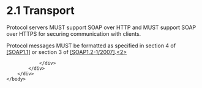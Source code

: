 <html dir="LTR" xmlns:mshelp="http://msdn.microsoft.com/mshelp" xmlns:ddue="http://ddue.schemas.microsoft.com/authoring/2003/5" xmlns:xlink="http://www.w3.org/1999/xlink" xmlns:tool="http://www.microsoft.com/tooltip">
    <head>
        <meta http-equiv="Content-Type" content="text/html; CHARSET=utf-8"></meta>
        <meta name="save" content="history"></meta>
        <title>2.1 Transport</title>
        <xml>
            <mshelp:toctitle title="2.1 Transport"></mshelp:toctitle>
            <mshelp:rltitle title="[MS-RSWSRMSM2006]: Transport"></mshelp:rltitle>
            <mshelp:keyword index="A" term="ce69a255-4a80-47e2-88f7-6e8576057031"></mshelp:keyword>
            <mshelp:attr name="DCSext.ContentType" value="open specification"></mshelp:attr>
            <mshelp:attr name="AssetID" value="ce69a255-4a80-47e2-88f7-6e8576057031"></mshelp:attr>
            <mshelp:attr name="TopicType" value="kbRef"></mshelp:attr>
            <mshelp:attr name="DCSext.Title" value="[MS-RSWSRMSM2006]: Transport" />
        </xml>
    </head>
    <body>
        <div id="header">
            <h1 class="heading">2.1 Transport</h1>
        </div>
        <div id="mainSection">
            <div id="mainBody">
                <div id="allHistory" class="saveHistory"></div>
                <div id="sectionSection0" class="section" name="collapseableSection">
                    

<p>Protocol servers MUST support SOAP over HTTP and MUST
support SOAP over HTTPS for securing communication with clients. </p>

<p>Protocol messages MUST be formatted as specified in
section 4 of <a href="https://go.microsoft.com/fwlink/?LinkId=90520">[SOAP1.1]</a>
or section 3 of <a href="https://go.microsoft.com/fwlink/?LinkId=94664">[SOAP1.2-1/2007]</a>.<a id="Appendix_A_Target_2"></a><a href="e6dc7a06-a4f3-440e-a596-8ed628f702e3.md#Appendix_A_2" aria-label="Product behavior note 2">&lt;2&gt;</a></p>


                </div>
            </div>
        </div>
    </body>
</html>